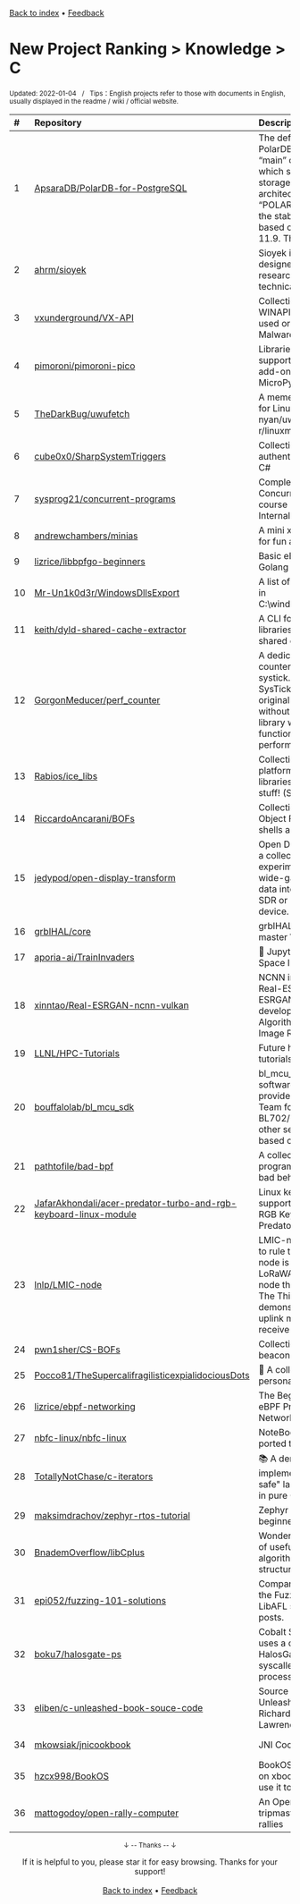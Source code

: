 <a href="https://github.com/GrowingGit/GitHub-English-Top-Charts#github-english-top-charts">Back to index</a> • <a href="/content/docs/feedback.md">Feedback</a>

# New Project Ranking > Knowledge > C
<sub>Updated: 2022-01-04&nbsp;&nbsp;&nbsp;/&nbsp;&nbsp;&nbsp;Tips：English projects refer to those with documents in English, usually displayed in the readme / wiki / official website.</sub>

|#|Repository|Description|Stars|Updated|Created|
|:-|:-|:-|:-|:-|:-|
|1|[ApsaraDB/PolarDB-for-PostgreSQL](https://github.com/ApsaraDB/PolarDB-for-PostgreSQL)|The default branch of PolarDB switched to “main” on 20210901, which supports compute-storage separation architecture. The “POLARDB_11_STABLE” is the stable branch which is based on PostgreSQL 11.9. Th ...|2149|2021-11-24|2021-05-25|
|2|[ahrm/sioyek](https://github.com/ahrm/sioyek)|Sioyek is a PDF viewer designed for reading research papers and technical books.|1143|2021-12-31|2021-07-11|
|3|[vxunderground/VX-API](https://github.com/vxunderground/VX-API)|Collection of various WINAPI tricks / features used or abused by Malware|1066|2021-11-13|2021-02-21|
|4|[pimoroni/pimoroni-pico](https://github.com/pimoroni/pimoroni-pico)|Libraries and examples to support Pimoroni Pico add-ons in C++ and MicroPython.|327|2021-12-23|2021-01-15|
|5|[TheDarkBug/uwufetch](https://github.com/TheDarkBug/uwufetch)|A meme system info tool for Linux, based on nyan/uwu trend on r/linuxmasterrace.|301|2022-01-02|2021-01-18|
|6|[cube0x0/SharpSystemTriggers](https://github.com/cube0x0/SharpSystemTriggers)|Collection of remote authentication triggers in C# |224|2021-10-24|2021-09-12|
|7|[sysprog21/concurrent-programs](https://github.com/sysprog21/concurrent-programs)|Complementary Concurrency Programs for course "Linux Kernel Internals"|184|2021-09-03|2021-04-06|
|8|[andrewchambers/minias](https://github.com/andrewchambers/minias)|A mini x86-64 assembler for fun and learning.|181|2021-10-26|2021-10-02|
|9|[lizrice/libbpfgo-beginners](https://github.com/lizrice/libbpfgo-beginners)|Basic eBPF examples in Golang using libbpfgo|115|2021-10-20|2021-01-22|
|10|[Mr-Un1k0d3r/WindowsDllsExport](https://github.com/Mr-Un1k0d3r/WindowsDllsExport)|A list of all the DLLs export in C:\windows\system32\|110|2021-12-22|2021-12-16|
|11|[keith/dyld-shared-cache-extractor](https://github.com/keith/dyld-shared-cache-extractor)|A CLI for extracting libraries from Apple's dyld shared cache file|103|2021-11-15|2021-08-03|
|12|[GorgonMeducer/perf_counter](https://github.com/GorgonMeducer/perf_counter)|A dedicated performance counter for Cortex-M systick. It shares the SysTick with users' original SysTick function without interfere it. This library will bring new functionalities, such as performance ...|101|2022-01-03|2021-01-09|
|13|[Rabios/ice_libs](https://github.com/Rabios/ice_libs)|Collection of cross-platform single-header C libraries for doing a lot of stuff! (Still WIP)|90|2022-01-03|2021-04-08|
|14|[RiccardoAncarani/BOFs](https://github.com/RiccardoAncarani/BOFs)|Collection of Beacon Object Files (BOFs) for shells and lols|89|2021-09-14|2021-08-27|
|15|[jedypod/open-display-transform](https://github.com/jedypod/open-display-transform)|Open Display Transform is a collection of tools and experiments for rendering wide-gamut scene-linear data into an image for an SDR or HDR display device.|87|2021-12-31|2021-03-20|
|16|[grblHAL/core](https://github.com/grblHAL/core)|grblHAL core code and master Wiki|83|2021-12-27|2021-02-18|
|17|[aporia-ai/TrainInvaders](https://github.com/aporia-ai/TrainInvaders)|👾 Jupyter Notebook + Space Invaders!?|80|2021-11-03|2021-09-19|
|18|[xinntao/Real-ESRGAN-ncnn-vulkan](https://github.com/xinntao/Real-ESRGAN-ncnn-vulkan)|NCNN implementation of Real-ESRGAN. Real-ESRGAN aims at developing Practical Algorithms for General Image Restoration.|80|2021-12-10|2021-07-31|
|19|[LLNL/HPC-Tutorials](https://github.com/LLNL/HPC-Tutorials)|Future home of hpc-tutorials.llnl.gov|76|2021-12-31|2021-02-11|
|20|[bouffalolab/bl_mcu_sdk](https://github.com/bouffalolab/bl_mcu_sdk)|bl_mcu_sdk is MCU software development kit provided by Bouffalo Lab Team for BL602/BL604, BL702/BL704/BL706 and other series of  RISC-V based chips in the future.|73|2021-12-11|2021-04-27|
|21|[pathtofile/bad-bpf](https://github.com/pathtofile/bad-bpf)|A collection of eBPF programs demonstrating bad behavior |63|2021-07-26|2021-05-23|
|22|[JafarAkhondali/acer-predator-turbo-and-rgb-keyboard-linux-module](https://github.com/JafarAkhondali/acer-predator-turbo-and-rgb-keyboard-linux-module)|Linux kernel module to support Turbo mode and RGB Keyboard for Acer Predator notebook series|62|2021-12-03|2021-05-13|
|23|[lnlp/LMIC-node](https://github.com/lnlp/LMIC-node)|LMIC-node   One example to rule them all. LMIC-node is an example LoRaWAN application for a node that can be used with The Things Network. It demonstrates how to send uplink messages, how to receive d ...|61|2021-12-26|2021-03-31|
|24|[pwn1sher/CS-BOFs](https://github.com/pwn1sher/CS-BOFs)|Collection of CobaltStrike beacon object files|60|2021-07-11|2021-01-18|
|25|[Pocco81/TheSupercalifragilisticexpialidociousDots](https://github.com/Pocco81/TheSupercalifragilisticexpialidociousDots)|🐳 A collection of my personal dotfiles|60|2021-12-31|2021-01-16|
|26|[lizrice/ebpf-networking](https://github.com/lizrice/ebpf-networking)|The Beginner's Guide to eBPF Programming for Networking|59|2021-10-12|2021-10-11|
|27|[nbfc-linux/nbfc-linux](https://github.com/nbfc-linux/nbfc-linux)|NoteBook FanControl ported to Linux|53|2021-12-03|2021-08-04|
|28|[TotallyNotChase/c-iterators](https://github.com/TotallyNotChase/c-iterators)|:books: A demonstration of implementing a "type-safe" lazy iterator interface in pure C99|51|2021-06-27|2021-05-02|
|29|[maksimdrachov/zephyr-rtos-tutorial](https://github.com/maksimdrachov/zephyr-rtos-tutorial)|Zephyr tutorial for beginners|49|2021-11-23|2021-07-07|
|30|[BnademOverflow/libCplus](https://github.com/BnademOverflow/libCplus)|Wonderful library with lots of useful functions, algorithms and data structures in C|46|2021-07-15|2021-03-14|
|31|[epi052/fuzzing-101-solutions](https://github.com/epi052/fuzzing-101-solutions)|Companion repository to the Fuzzing101 with LibAFL series of blog posts.|45|2021-11-26|2021-11-06|
|32|[boku7/halosgate-ps](https://github.com/boku7/halosgate-ps)|Cobalt Strike BOF that uses a custom ASM HalosGate & HellsGate syscaller to return a list of processes|44|2021-08-07|2021-08-06|
|33|[eliben/c-unleashed-book-souce-code](https://github.com/eliben/c-unleashed-book-souce-code)|Source code for the "C Unleashed" book by Richard Heathfield, Lawrence Kirby, et al.|43|2021-10-02|2021-10-02|
|34|[mkowsiak/jnicookbook](https://github.com/mkowsiak/jnicookbook)|JNI Cookbook Redux|40|2021-12-09|2021-03-22|
|35|[hzcx998/BookOS](https://github.com/hzcx998/BookOS)|BookOS is a tiny OS based on xbook2 kernel, you can use it to study!|38|2021-10-31|2021-02-05|
|36|[mattogodoy/open-rally-computer](https://github.com/mattogodoy/open-rally-computer)|An Open Source tripmaster for navigation rallies|35|2021-11-19|2021-11-02|

<div align="center">
    <p><sub>↓ -- Thanks -- ↓</sub></p>
    If it is helpful to you, please star it for easy browsing. Thanks for your support!
</div>

<br/>

<div align="center"><a href="https://github.com/GrowingGit/GitHub-English-Top-Charts#github-english-top-charts">Back to index</a> • <a href="/content/docs/feedback.md">Feedback</a></div>
